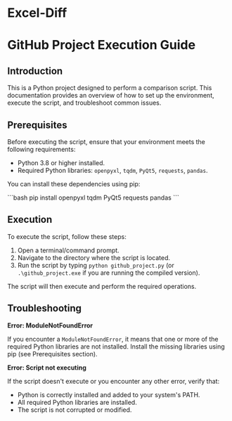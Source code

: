 # Excel-Diff
# GitHub Project Execution Guide

## Introduction
This is a Python project designed to perform a comparison script. This documentation provides an overview of how to set up the environment, execute the script, and troubleshoot common issues.

## Prerequisites
Before executing the script, ensure that your environment meets the following requirements:

- Python 3.8 or higher installed.
- Required Python libraries: `openpyxl`, `tqdm`, `PyQt5`, `requests`, `pandas`.

You can install these dependencies using pip:

\`\`\`bash
pip install openpyxl tqdm PyQt5 requests pandas
\`\`\`

## Execution
To execute the script, follow these steps:

1. Open a terminal/command prompt.
2. Navigate to the directory where the script is located.
3. Run the script by typing `python github_project.py` (or `.\github_project.exe` if you are running the compiled version).

The script will then execute and perform the required operations.

## Troubleshooting

**Error: ModuleNotFoundError**

If you encounter a `ModuleNotFoundError`, it means that one or more of the required Python libraries are not installed. Install the missing libraries using pip (see Prerequisites section).

**Error: Script not executing**

If the script doesn't execute or you encounter any other error, verify that:
- Python is correctly installed and added to your system's PATH.
- All required Python libraries are installed.
- The script is not corrupted or modified.
